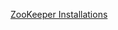 [ZooKeeper Installations](https://github.com/AymaneSab/Real-Time-Data-Pipeline/blob/main/Installations/ZooKeeper_Installations.md)
